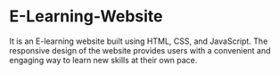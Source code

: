 # E-Learning-Website

It is an E-learning website built using HTML, CSS, and JavaScript. The responsive design of the website provides users with a convenient and engaging way to learn new skills at their own pace.
